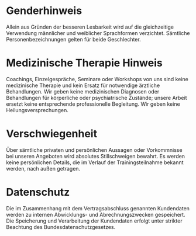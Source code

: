 # Genderhinweis
Allein aus Gründen der besseren Lesbarkeit wird auf die gleichzeitige Verwendung männlicher und weiblicher Sprachformen verzichtet. Sämtliche Personenbezeichnungen gelten für beide Geschlechter.

# Medizinische Therapie Hinweis
Coachings, Einzelgespräche, Seminare oder Workshops von uns sind keine medizinische Therapie und kein Ersatz für notwendige ärztliche Behandlungen. Wir geben keine medizinischen Diagnosen oder Behandlungen für körperliche oder psychiatrische Zustände; unsere Arbeit ersetzt keine entsprechende professionelle Begleitung. Wir geben keine Heilungsversprechungen.

# Verschwiegenheit
Über sämtliche privaten und persönlichen Aussagen oder Vorkommnisse bei unseren Angeboten wird absolutes Stillschweigen bewahrt. Es werden keine persönlichen Details, die im Verlauf der Trainingsteilnahme bekannt werden, nach außen getragen.

# Datenschutz
Die im Zusammenhang mit dem Vertragsabschluss genannten Kundendaten werden zu internen Abwicklungs- und Abrechnungszwecken gespeichert. Die Speicherung und Verarbeitung der Kundendaten erfolgt unter strikter Beachtung des Bundesdatenschutzgesetzes.
